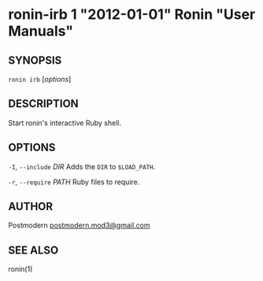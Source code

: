 # ronin-irb 1 "2012-01-01" Ronin "User Manuals"

## SYNOPSIS

`ronin irb` [*options*]

## DESCRIPTION

Start ronin's interactive Ruby shell.

## OPTIONS

`-I`, `--include` *DIR*
	Adds the `DIR` to `$LOAD_PATH`.

`-r`, `--require` *PATH*
	Ruby files to require.

## AUTHOR

Postmodern <postmodern.mod3@gmail.com>

## SEE ALSO

ronin(1)
